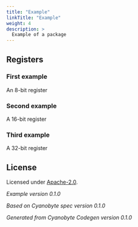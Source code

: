 ```yaml
---
title: "Example"
linkTitle: "Example"
weight: 4
description: >
  Example of a package
---
```


## Registers

### First example
An 8-bit register

### Second example
A 16-bit register

### Third example
A 32-bit register

## License
Licensed under [Apache-2.0](https://spdx.org/licenses/Apache-2.0.html#licenseText).

_Example version 0.1.0_

_Based on Cyanobyte spec version 0.1.0_

_Generated from Cyanobyte Codegen version 0.1.0_
